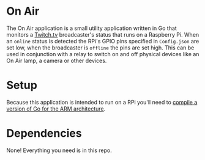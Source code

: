 On Air
======

The On Air application is a small utility application written in Go that monitors a [Twitch.tv](http://twitch.tv) broadcaster's status that runs on a Raspberry Pi.
When an ```online``` status is detected the RPi's GPIO pins specified in ```Config.json``` are set low, when the broadcaster is ```offline``` the pins are set high.  This can be used in conjunction with
a relay to switch on and off physical devices like an On Air lamp, a camera or other devices.

Setup
=====

Because this application is intended to run on a RPi you'll need to [compile a version of Go for the ARM architecture](http://www.maketecheasier.com/build-go-from-source-on-raspberry-pi/).

Dependencies
============

None!  Everything you need is in this repo.

